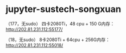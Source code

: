 # jupyter-sustech-songxuan


（177，无sudo）  四卡2080Ti，48 cpu + 150 G内存：
http://202.81.231.112:55177/

（18，无sudo）    8卡2080Ti + 64cpu + 256G内存：
http://202.81.231.112:55018/
